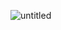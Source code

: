 ![untitled](https://user-images.githubusercontent.com/70608758/197705063-0557e165-1ba0-4a55-9eee-879caf1cd38a.gif)
